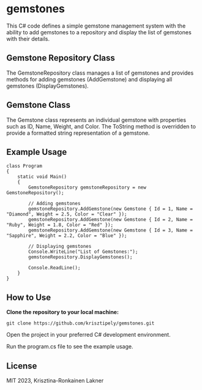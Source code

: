 # gemstones
This C# code defines a simple gemstone management system with the ability to add gemstones to a repository and display the list of gemstones with their details.

## Gemstone Repository Class
The GemstoneRepository class manages a list of gemstones and provides methods for adding gemstones (AddGemstone) and displaying all gemstones (DisplayGemstones).

## Gemstone Class
The Gemstone class represents an individual gemstone with properties such as ID, Name, Weight, and Color. The ToString method is overridden to provide a formatted string representation of a gemstone.

## Example Usage
```
class Program
{
    static void Main()
    {
        GemstoneRepository gemstoneRepository = new GemstoneRepository();

        // Adding gemstones
        gemstoneRepository.AddGemstone(new Gemstone { Id = 1, Name = "Diamond", Weight = 2.5, Color = "Clear" });
        gemstoneRepository.AddGemstone(new Gemstone { Id = 2, Name = "Ruby", Weight = 1.8, Color = "Red" });
        gemstoneRepository.AddGemstone(new Gemstone { Id = 3, Name = "Sapphire", Weight = 2.2, Color = "Blue" });

        // Displaying gemstones
        Console.WriteLine("List of Gemstones:");
        gemstoneRepository.DisplayGemstones();

        Console.ReadLine();
    }
}
```
## How to Use

**Clone the repository to your local machine:**
```
git clone https://github.com/krisztipely/gemstones.git
```
Open the project in your preferred C# development environment.

Run the program.cs file to see the example usage.

## License
MIT 2023, Krisztina-Ronkainen Lakner

